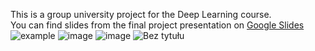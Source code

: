 This is a group university project for the Deep Learning course.  
You can find slides from the final project presentation on [Google Slides](https://docs.google.com/presentation/d/1pHqjSvTIiSv1-RTJGUfR1qAihdR5c9f5mYkNeGOgOQg/edit?usp=sharing)
![example](https://github.com/szymon8576/stock-prediction/assets/50836217/105f8341-82c0-4e9a-abc8-4bc58e58a113)
![image](https://github.com/szymon8576/stock-prediction/assets/50836217/f227d872-7d17-4339-9524-f52f31a2d962)
![image](https://github.com/szymon8576/stock-prediction/assets/50836217/75e0ce71-e738-4f11-aeda-bc2176295db3)
![Bez tytułu](https://github.com/szymon8576/stock-prediction/assets/50836217/2bd3a527-0854-4213-8bf1-32f3d76f378f)
